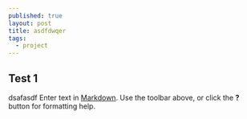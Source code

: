 ```yaml
---
published: true
layout: post
title: asdfdwqer
tags: 
  - project
---
```






## Test 1
dsafasdf
Enter text in [Markdown](http://daringfireball.net/projects/markdown/). Use the toolbar above, or click the **?** button for formatting help.
